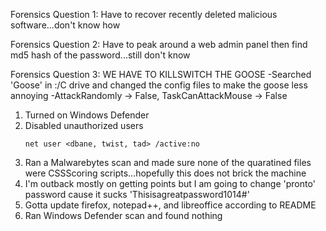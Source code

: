 Forensics Question 1: Have to recover recently deleted malicious software...don't know how

Forensics Question 2: Have to peak around a web admin panel then find md5 hash of the password...still don't know

Forensics Question 3: WE HAVE TO KILLSWITCH THE GOOSE
-Searched 'Goose' in :/C drive and changed the config files to make the goose less annoying
-AttackRandomly -> False, TaskCanAttackMouse -> False


1. Turned on Windows Defender
2. Disabled unauthorized users
	```
	net user <dbane, twist, tad> /active:no
	```
3. Ran a Malwarebytes scan and made sure none of the quaratined files were CSSScoring scripts...hopefully this does not brick the machine
4. I'm outback mostly on getting points but I am going to change 'pronto' password cause it sucks 'Thisisagreatpassword1014#'
5. Gotta update firefox, notepad++, and libreoffice according to README
6. Ran Windows Defender scan and found nothing